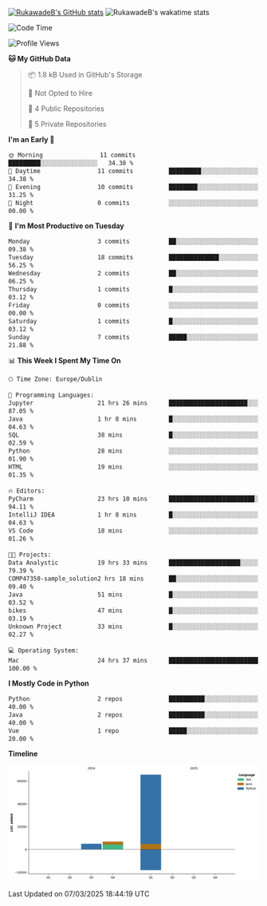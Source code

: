 
[![RukawadeB's GitHub stats](https://github-readme-stats.vercel.app/api?username=RukawadeB&hide=prs&show_icons=true&theme=omni)](https://github.com/anuraghazra/github-readme-stats)
![RukawadeB's wakatime stats](https://github-readme-stats.vercel.app/api/wakatime?username=RukawadeB)

<!--START_SECTION:waka-->
![Code Time](http://img.shields.io/badge/Code%20Time-337%20hrs%2015%20mins-blue)

![Profile Views](http://img.shields.io/badge/Profile%20Views-12-blue)

**🐱 My GitHub Data** 

> 📦 1.8 kB Used in GitHub's Storage 
 > 
> 🚫 Not Opted to Hire
 > 
> 📜 4 Public Repositories 
 > 
> 🔑 5 Private Repositories 
 > 
**I'm an Early 🐤** 

```text
🌞 Morning                11 commits          █████████░░░░░░░░░░░░░░░░   34.38 % 
🌆 Daytime                11 commits          █████████░░░░░░░░░░░░░░░░   34.38 % 
🌃 Evening                10 commits          ████████░░░░░░░░░░░░░░░░░   31.25 % 
🌙 Night                  0 commits           ░░░░░░░░░░░░░░░░░░░░░░░░░   00.00 % 
```
📅 **I'm Most Productive on Tuesday** 

```text
Monday                   3 commits           ██░░░░░░░░░░░░░░░░░░░░░░░   09.38 % 
Tuesday                  18 commits          ██████████████░░░░░░░░░░░   56.25 % 
Wednesday                2 commits           ██░░░░░░░░░░░░░░░░░░░░░░░   06.25 % 
Thursday                 1 commits           █░░░░░░░░░░░░░░░░░░░░░░░░   03.12 % 
Friday                   0 commits           ░░░░░░░░░░░░░░░░░░░░░░░░░   00.00 % 
Saturday                 1 commits           █░░░░░░░░░░░░░░░░░░░░░░░░   03.12 % 
Sunday                   7 commits           █████░░░░░░░░░░░░░░░░░░░░   21.88 % 
```


📊 **This Week I Spent My Time On** 

```text
🕑︎ Time Zone: Europe/Dublin

💬 Programming Languages: 
Jupyter                  21 hrs 26 mins      ██████████████████████░░░   87.05 % 
Java                     1 hr 8 mins         █░░░░░░░░░░░░░░░░░░░░░░░░   04.63 % 
SQL                      38 mins             █░░░░░░░░░░░░░░░░░░░░░░░░   02.59 % 
Python                   28 mins             ░░░░░░░░░░░░░░░░░░░░░░░░░   01.90 % 
HTML                     19 mins             ░░░░░░░░░░░░░░░░░░░░░░░░░   01.35 % 

🔥 Editors: 
PyCharm                  23 hrs 10 mins      ████████████████████████░   94.11 % 
IntelliJ IDEA            1 hr 8 mins         █░░░░░░░░░░░░░░░░░░░░░░░░   04.63 % 
VS Code                  18 mins             ░░░░░░░░░░░░░░░░░░░░░░░░░   01.26 % 

🐱‍💻 Projects: 
Data Analystic           19 hrs 33 mins      ████████████████████░░░░░   79.39 % 
COMP47350-sample_solution2 hrs 18 mins       ██░░░░░░░░░░░░░░░░░░░░░░░   09.40 % 
Java                     51 mins             █░░░░░░░░░░░░░░░░░░░░░░░░   03.52 % 
bikes                    47 mins             █░░░░░░░░░░░░░░░░░░░░░░░░   03.19 % 
Unknown Project          33 mins             █░░░░░░░░░░░░░░░░░░░░░░░░   02.27 % 

💻 Operating System: 
Mac                      24 hrs 37 mins      █████████████████████████   100.00 % 
```

**I Mostly Code in Python** 

```text
Python                   2 repos             ██████████░░░░░░░░░░░░░░░   40.00 % 
Java                     2 repos             ██████████░░░░░░░░░░░░░░░   40.00 % 
Vue                      1 repo              █████░░░░░░░░░░░░░░░░░░░░   20.00 % 
```



**Timeline**

![Lines of Code chart](https://raw.githubusercontent.com/RukawadeB/RukawadeB/main/assets/bar_graph.png)


 Last Updated on 07/03/2025 18:44:19 UTC
<!--END_SECTION:waka-->



